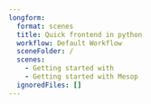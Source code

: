 ```yaml
---
longform:
  format: scenes
  title: Quick frontend in python
  workflow: Default Workflow
  sceneFolder: /
  scenes:
    - Getting started with
    - Getting started with Mesop
  ignoredFiles: []
---
```

